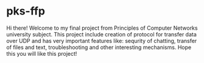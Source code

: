 # pks-ffp
Hi there! Welcome to my final project from Principles of Computer Networks university subject. This project include creation of protocol for transfer data over UDP and  has very important features like: sequrity of chatting, transfer of files and text, troubleshooting and other interesting mechanisms. Hope this you will like this project!

